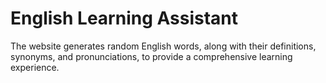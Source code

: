 # English Learning Assistant
The website generates random English words, along with their definitions, synonyms, and pronunciations, to provide a comprehensive learning experience. 
